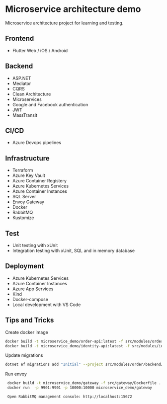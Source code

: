 # Microservice architecture demo

Microservice architecture project for learning and testing. 

## Frontend
* Flutter Web / iOS / Android

## Backend
* ASP.NET
* Mediator
* CQRS
* Clean Architecture
* Microservices
* Google and Facebook authentication
* JWT
* MassTransit

## CI/CD
* Azure Devops pipelines

## Infrastructure
* Terraform
* Azure Key Vault
* Azure Container Registery
* Azure Kubernetes Services
* Azure Container Instances
* SQL Server
* Envoy Gateway
* Docker
* RabbitMQ
* Kustomize

## Test

* Unit testing with xUnit
* Integration testing with xUnit, SQL and in memory database 

## Deployment
* Azure Kubernetes Services
* Azure Container Instances
* Azure App Services
* Kind
* Docker-compose
* Local development with VS Code

## Tips and Tricks

Create docker image
```bash
docker build -t microservice_demo/order-api:latest -f src/modules/order/backend/Dockerfile .
docker build -t microservice_demo/identity-api:latest -f src/modules/identity/backend/Dockerfile .
```
Update migrations
```bash
dotnet ef migrations add "Initial" --project src/modules/order/backend/Order.Infrastructure --startup-project src/modules/order/backend/Order.Api
```

Run envoy
```bash
 docker build -t microservice_demo/gateway -f src/gateway/Dockerfile .
 docker run  -p 9901:9901 -p 10000:10000 microservice_demo/gateway

 Open RabbitMQ management console: http://localhost:15672

